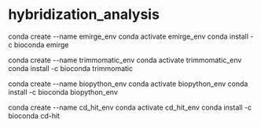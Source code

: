 # hybridization_analysis

conda create --name emirge_env
conda activate emirge_env
conda install -c bioconda emirge

conda create --name trimmomatic_env
conda activate trimmomatic_env
conda install -c bioconda trimmomatic

conda create --name biopython_env
conda activate biopython_env
conda install -c bioconda biopython_env

conda create --name cd_hit_env
conda activate cd_hit_env
conda install -c bioconda cd-hit


